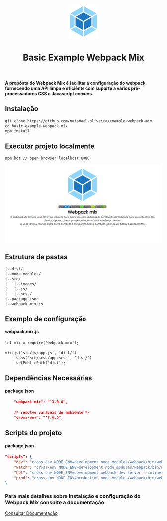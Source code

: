 <p align="center">
    <img src="src/images/webpack-logo.png" width="100px">
</p>
<h1 align="center">Basic Example Webpack Mix</h1>
<br>


#### A propósta do Webpack Mix é facilitar a configuração do webpack fornecendo uma API limpa e eficiênte com suporte a vários pré-processadores CSS e Javascript comuns.


## Instalação

```JS
git clone https://github.com/natanael-oliveira/example-webpack-mix
cd basic-example-webpack-mix
npm install
```

## Executar projeto localmente
```JS
npm hot // open browser localhost:8080
```
![index.html](/src/images/index.png)

## Estrutura de pastas
    |--dist/
    |--node_modules/
    |--src/
    |   |--images/
    |   |--js/ 
    |   |--scss/
    |--package.json
    |--webpack.mix.js
    


## Exemplo de configuração
#### webpack.mix.js

```JS
let mix = require('webpack-mix');

mix.js('src/js/app.js', 'dist/')
    .sass('src/scss/app.scss', 'dist/')
    .setPublicPath('dist');

```

## Dependências Necessárias
#### package.json
```JSON
    "webpack-mix": "^3.0.0",

    /* resolve varáveis de ambiente */
    "cross-env": "^7.0.3",
```
## Scripts do projeto
#### package.json
```JSON
"scripts": {
    "dev": "cross-env NODE_ENV=development node_modules/webpack/bin/webpack.js --progress --hide-modules --config=node_modules/webpack-mix/setup/webpack.config.js",
    "watch": "cross-env NODE_ENV=development node_modules/webpack/bin/webpack.js --watch --progress --hide-modules --config=node_modules/webpack-mix/setup/webpack.config.js",
    "hot": "cross-env NODE_ENV=development webpack-dev-server --inline --hot --config=node_modules/webpack-mix/setup/webpack.config.js",
    "prod": "cross-env NODE_ENV=production node_modules/webpack/bin/webpack.js --progress --hide-modules --config=node_modules/webpack-mix/setup/webpack.config.js"
}
```
### Para mais detalhes sobre instalação e configuração do Webpack Mix consulte a documentação
[Consultar Documentação](https://github.com/devanandb/webpack-mix/tree/master/docs)
